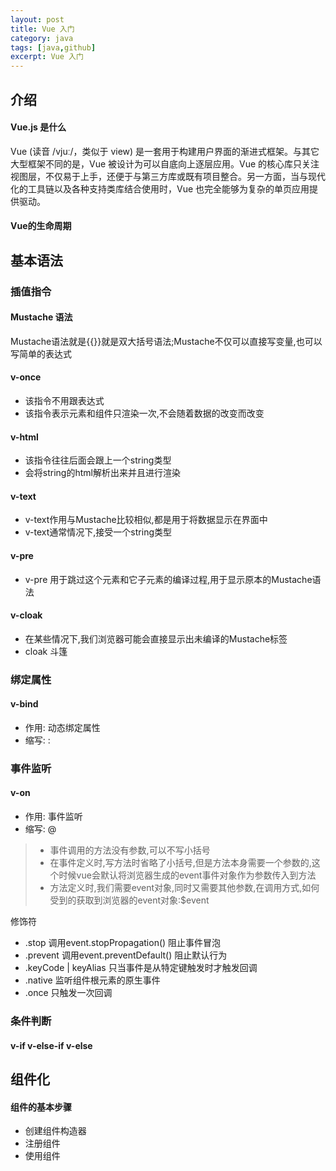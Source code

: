 ```yaml
---
layout: post
title: Vue 入门
category: java
tags: [java,github]
excerpt: Vue 入门
---
```


## 介绍
#### Vue.js 是什么
Vue (读音 /vjuː/，类似于 view) 是一套用于构建用户界面的渐进式框架。与其它大型框架不同的是，Vue 被设计为可以自底向上逐层应用。Vue 的核心库只关注视图层，不仅易于上手，还便于与第三方库或既有项目整合。另一方面，当与现代化的工具链以及各种支持类库结合使用时，Vue 也完全能够为复杂的单页应用提供驱动。

#### Vue的生命周期

## 基本语法

### 插值指令
#### Mustache 语法
Mustache语法就是{{}}就是双大括号语法;Mustache不仅可以直接写变量,也可以写简单的表达式

#### v-once
- 该指令不用跟表达式
- 该指令表示元素和组件只渲染一次,不会随着数据的改变而改变

#### v-html
- 该指令往往后面会跟上一个string类型
- 会将string的html解析出来并且进行渲染

#### v-text
- v-text作用与Mustache比较相似,都是用于将数据显示在界面中
- v-text通常情况下,接受一个string类型

#### v-pre
- v-pre 用于跳过这个元素和它子元素的编译过程,用于显示原本的Mustache语法

#### v-cloak
- 在某些情况下,我们浏览器可能会直接显示出未编译的Mustache标签
- cloak 斗篷

### 绑定属性
#### v-bind
- 作用: 动态绑定属性
- 缩写: :

### 事件监听
#### v-on
- 作用: 事件监听
- 缩写: @

> - 事件调用的方法没有参数,可以不写小括号
> - 在事件定义时,写方法时省略了小括号,但是方法本身需要一个参数的,这个时候vue会默认将浏览器生成的event事件对象作为参数传入到方法
> - 方法定义时,我们需要event对象,同时又需要其他参数,在调用方式,如何受到的获取到浏览器的event对象:$event

修饰符
- .stop 调用event.stopPropagation() 阻止事件冒泡
- .prevent 调用event.preventDefault() 阻止默认行为
- .keyCode | keyAlias 只当事件是从特定键触发时才触发回调
- .native 监听组件根元素的原生事件
- .once 只触发一次回调

### 条件判断
#### v-if v-else-if v-else

## 组件化
#### 组件的基本步骤
- 创建组件构造器
- 注册组件
- 使用组件